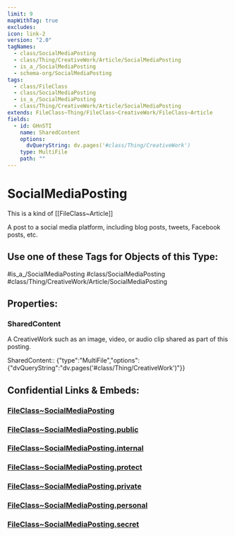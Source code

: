 ```yaml
---
limit: 9
mapWithTag: true
excludes: 
icon: link-2
version: "2.0"
tagNames:
  - class/SocialMediaPosting
  - class/Thing/CreativeWork/Article/SocialMediaPosting
  - is_a_/SocialMediaPosting
  - schema-org/SocialMediaPosting
tags:
  - class/FileClass
  - class/SocialMediaPosting
  - is_a_/SocialMediaPosting
  - class/Thing/CreativeWork/Article/SocialMediaPosting
extends: FileClass~Thing/FileClass~CreativeWork/FileClass~Article
fields:
  - id: GHnSTI
    name: SharedContent
    options:
      dvQueryString: dv.pages('#class/Thing/CreativeWork')
    type: MultiFile
    path: ""
---
```


# SocialMediaPosting
This is a kind of [[FileClass~Article]]

A post to a social media platform, including blog posts, tweets, Facebook posts, etc.


## Use one of these Tags for Objects of this Type:

#is_a_/SocialMediaPosting
#class/SocialMediaPosting
#class/Thing/CreativeWork/Article/SocialMediaPosting

## Properties:

### SharedContent
A CreativeWork such as an image, video, or audio clip shared as part of this posting.

SharedContent:: {"type":"MultiFile","options":{"dvQueryString":"dv.pages('#class/Thing/CreativeWork')"}}


## Confidential Links & Embeds: 

### [FileClass~SocialMediaPosting](/_Standards/fileClass/FileClass~Thing/FileClass~CreativeWork/FileClass~Article/FileClass~SocialMediaPosting.md) 

### [FileClass~SocialMediaPosting.public](/_public/fileClass/FileClass~Thing/FileClass~CreativeWork/FileClass~Article/FileClass~SocialMediaPosting.public.md) 

### [FileClass~SocialMediaPosting.internal](/_internal/fileClass/FileClass~Thing/FileClass~CreativeWork/FileClass~Article/FileClass~SocialMediaPosting.internal.md) 

### [FileClass~SocialMediaPosting.protect](/_protect/fileClass/FileClass~Thing/FileClass~CreativeWork/FileClass~Article/FileClass~SocialMediaPosting.protect.md) 

### [FileClass~SocialMediaPosting.private](/_private/fileClass/FileClass~Thing/FileClass~CreativeWork/FileClass~Article/FileClass~SocialMediaPosting.private.md) 

### [FileClass~SocialMediaPosting.personal](/_personal/fileClass/FileClass~Thing/FileClass~CreativeWork/FileClass~Article/FileClass~SocialMediaPosting.personal.md) 

### [FileClass~SocialMediaPosting.secret](/_secret/fileClass/FileClass~Thing/FileClass~CreativeWork/FileClass~Article/FileClass~SocialMediaPosting.secret.md)

